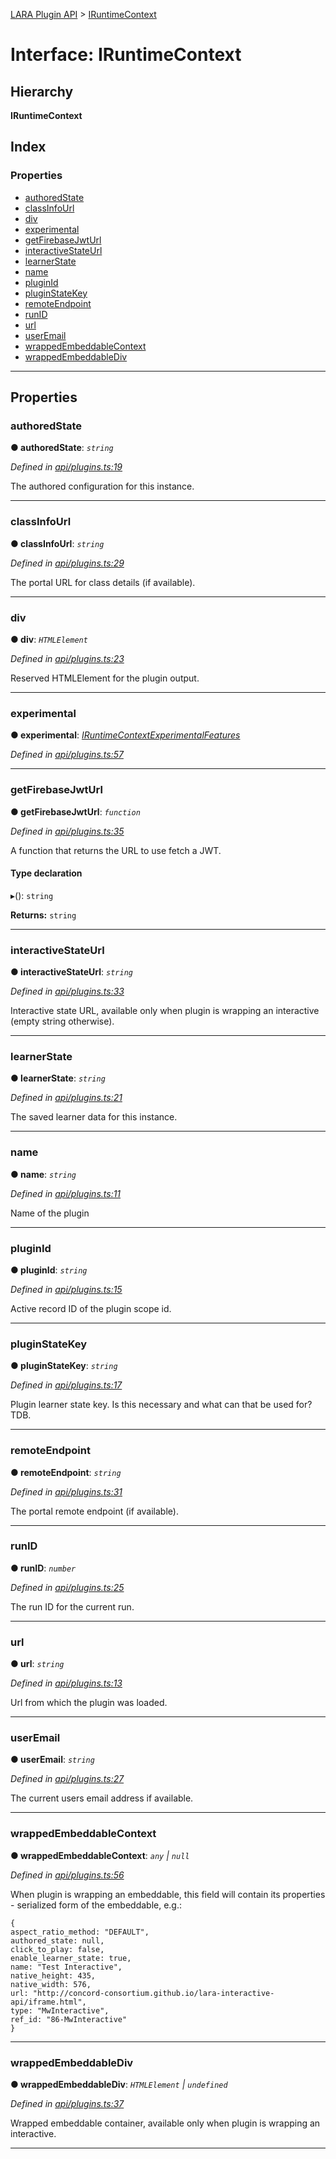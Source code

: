 [LARA Plugin API](../README.md) > [IRuntimeContext](../interfaces/iruntimecontext.md)

# Interface: IRuntimeContext

## Hierarchy

**IRuntimeContext**

## Index

### Properties

* [authoredState](iruntimecontext.md#authoredstate)
* [classInfoUrl](iruntimecontext.md#classinfourl)
* [div](iruntimecontext.md#div)
* [experimental](iruntimecontext.md#experimental)
* [getFirebaseJwtUrl](iruntimecontext.md#getfirebasejwturl)
* [interactiveStateUrl](iruntimecontext.md#interactivestateurl)
* [learnerState](iruntimecontext.md#learnerstate)
* [name](iruntimecontext.md#name)
* [pluginId](iruntimecontext.md#pluginid)
* [pluginStateKey](iruntimecontext.md#pluginstatekey)
* [remoteEndpoint](iruntimecontext.md#remoteendpoint)
* [runID](iruntimecontext.md#runid)
* [url](iruntimecontext.md#url)
* [userEmail](iruntimecontext.md#useremail)
* [wrappedEmbeddableContext](iruntimecontext.md#wrappedembeddablecontext)
* [wrappedEmbeddableDiv](iruntimecontext.md#wrappedembeddablediv)

---

## Properties

<a id="authoredstate"></a>

###  authoredState

**● authoredState**: *`string`*

*Defined in [api/plugins.ts:19](https://github.com/concord-consortium/lara/blob/6354fad5/lara-plugin-api-V2/src/api/plugins.ts#L19)*

The authored configuration for this instance.

___
<a id="classinfourl"></a>

###  classInfoUrl

**● classInfoUrl**: *`string`*

*Defined in [api/plugins.ts:29](https://github.com/concord-consortium/lara/blob/6354fad5/lara-plugin-api-V2/src/api/plugins.ts#L29)*

The portal URL for class details (if available).

___
<a id="div"></a>

###  div

**● div**: *`HTMLElement`*

*Defined in [api/plugins.ts:23](https://github.com/concord-consortium/lara/blob/6354fad5/lara-plugin-api-V2/src/api/plugins.ts#L23)*

Reserved HTMLElement for the plugin output.

___
<a id="experimental"></a>

###  experimental

**● experimental**: *[IRuntimeContextExperimentalFeatures](iruntimecontextexperimentalfeatures.md)*

*Defined in [api/plugins.ts:57](https://github.com/concord-consortium/lara/blob/6354fad5/lara-plugin-api-V2/src/api/plugins.ts#L57)*

___
<a id="getfirebasejwturl"></a>

###  getFirebaseJwtUrl

**● getFirebaseJwtUrl**: *`function`*

*Defined in [api/plugins.ts:35](https://github.com/concord-consortium/lara/blob/6354fad5/lara-plugin-api-V2/src/api/plugins.ts#L35)*

A function that returns the URL to use fetch a JWT.

#### Type declaration
▸(): `string`

**Returns:** `string`

___
<a id="interactivestateurl"></a>

###  interactiveStateUrl

**● interactiveStateUrl**: *`string`*

*Defined in [api/plugins.ts:33](https://github.com/concord-consortium/lara/blob/6354fad5/lara-plugin-api-V2/src/api/plugins.ts#L33)*

Interactive state URL, available only when plugin is wrapping an interactive (empty string otherwise).

___
<a id="learnerstate"></a>

###  learnerState

**● learnerState**: *`string`*

*Defined in [api/plugins.ts:21](https://github.com/concord-consortium/lara/blob/6354fad5/lara-plugin-api-V2/src/api/plugins.ts#L21)*

The saved learner data for this instance.

___
<a id="name"></a>

###  name

**● name**: *`string`*

*Defined in [api/plugins.ts:11](https://github.com/concord-consortium/lara/blob/6354fad5/lara-plugin-api-V2/src/api/plugins.ts#L11)*

Name of the plugin

___
<a id="pluginid"></a>

###  pluginId

**● pluginId**: *`string`*

*Defined in [api/plugins.ts:15](https://github.com/concord-consortium/lara/blob/6354fad5/lara-plugin-api-V2/src/api/plugins.ts#L15)*

Active record ID of the plugin scope id.

___
<a id="pluginstatekey"></a>

###  pluginStateKey

**● pluginStateKey**: *`string`*

*Defined in [api/plugins.ts:17](https://github.com/concord-consortium/lara/blob/6354fad5/lara-plugin-api-V2/src/api/plugins.ts#L17)*

Plugin learner state key. Is this necessary and what can that be used for? TDB.

___
<a id="remoteendpoint"></a>

###  remoteEndpoint

**● remoteEndpoint**: *`string`*

*Defined in [api/plugins.ts:31](https://github.com/concord-consortium/lara/blob/6354fad5/lara-plugin-api-V2/src/api/plugins.ts#L31)*

The portal remote endpoint (if available).

___
<a id="runid"></a>

###  runID

**● runID**: *`number`*

*Defined in [api/plugins.ts:25](https://github.com/concord-consortium/lara/blob/6354fad5/lara-plugin-api-V2/src/api/plugins.ts#L25)*

The run ID for the current run.

___
<a id="url"></a>

###  url

**● url**: *`string`*

*Defined in [api/plugins.ts:13](https://github.com/concord-consortium/lara/blob/6354fad5/lara-plugin-api-V2/src/api/plugins.ts#L13)*

Url from which the plugin was loaded.

___
<a id="useremail"></a>

###  userEmail

**● userEmail**: *`string`*

*Defined in [api/plugins.ts:27](https://github.com/concord-consortium/lara/blob/6354fad5/lara-plugin-api-V2/src/api/plugins.ts#L27)*

The current users email address if available.

___
<a id="wrappedembeddablecontext"></a>

###  wrappedEmbeddableContext

**● wrappedEmbeddableContext**: *`any` \| `null`*

*Defined in [api/plugins.ts:56](https://github.com/concord-consortium/lara/blob/6354fad5/lara-plugin-api-V2/src/api/plugins.ts#L56)*

When plugin is wrapping an embeddable, this field will contain its properties - serialized form of the embeddable, e.g.:

```
{
aspect_ratio_method: "DEFAULT",
authored_state: null,
click_to_play: false,
enable_learner_state: true,
name: "Test Interactive",
native_height: 435,
native_width: 576,
url: "http://concord-consortium.github.io/lara-interactive-api/iframe.html",
type: "MwInteractive",
ref_id: "86-MwInteractive"
}
```

___
<a id="wrappedembeddablediv"></a>

###  wrappedEmbeddableDiv

**● wrappedEmbeddableDiv**: *`HTMLElement` \| `undefined`*

*Defined in [api/plugins.ts:37](https://github.com/concord-consortium/lara/blob/6354fad5/lara-plugin-api-V2/src/api/plugins.ts#L37)*

Wrapped embeddable container, available only when plugin is wrapping an interactive.

___

